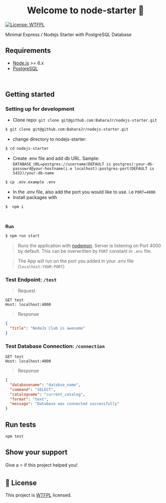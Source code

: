 <h1 align="center">Welcome to node-starter 👋</h1>
<p>
  
  <a href="LICENCE.md" target="_blank">
    <img alt="License: WTFPL" src="https://img.shields.io/badge/License-WTFPL-yellow.svg" />
  </a>
</p>

  
Minimal Express / Nodejs Starter with PostgreSQL Database


## Requirements

- [Node.js](https://nodejs.org/) >= 6.x
- [PostgreSQL](https://www.postgresql.org/download/)

<br />

## Getting started

### Setting up for development

- Clone repo: `git clone git@github.com:BaharaJr/nodejs-starter.git`
```sh
$ git clone git@github.com:BaharaJr/nodejs-starter.git
```
- change directory to nodejs-starter:

```sh
$ cd nodejs-starter
```
- Create .env file and add db URL. Sample: `DATABASE_URL=postgres://username(DEFAULT is postgres):your-db-passowrd@your-hostname(i.e localhost):postgres-port(DEFAULT is 5432)/your-db-name`

```sh
$ cp .env.example .env
```

- In the .env file, also add the port you would like to use. i.e `PORT=4000`
- Install packages with 
```sh
$  npm i
```

<br />

**Run**

```bash
$ npm run start
```

> Runs the application with [nodemon]("https://nodemon.io/"). Server is listening on Port 4000 by default. This can be overwritten by `PORT` constant in `.env` file.

> The App will run on the port you added in your .env file (`localhost:YOUR-PORT`)


### Test Endpoint: `/test`

> Request

```
GET test
Host: localhost:4000
```

> Response

```JSON
{
  "title": "NodeJs Club is awesome"
}
```

### Test Database Connection: `/connection`

```
GET test
Host: localhost:4000
```
> Response

```JSON
{
  "databasename": "databse_name",
  "command": "SELECT",
  "catalogname": "current_catalog",
  "format": "text",
  "message": "Database was connected successfully"
}
```


## Run tests

```sh
npm test
```

## Show your support

Give a ⭐️ if this project helped you!

## 📝 License

This project is [WTFPL](/LICENSE.md) licensed.
